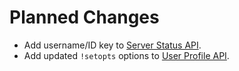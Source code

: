# Planned Changes

- Add username/ID key to [Server Status API](../public-json-api/README.md).
- Add updated `!setopts` options to [User Profile API](../citydriving-statistics-api/user-profile-api.md).